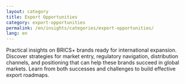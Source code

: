 ```yaml
---
layout: category
title: Export Opportunities
category: export-opportunities
permalink: /en/insights/categories/export-opportunities/
lang: en
---
```


Practical insights on BRICS+ brands ready for international expansion. Discover strategies for market entry, regulatory navigation, distribution channels, and positioning that can help these brands succeed in global markets. Learn from both successes and challenges to build effective export roadmaps.